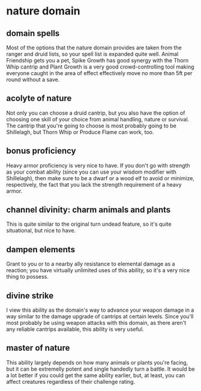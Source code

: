 # nature domain

## <blue>domain spells</blue>

Most of the options that the nature domain provides are taken from the ranger and druid lists, so your spell list is expanded quite well. Animal Friendship gets you a pet, Spike Growth has good synergy with the Thorn Whip cantrip and Plant Growth is a very good crowd-controlling tool making everyone caught in the area of effect effectively move no more than 5ft per round without a save.

## <navy>acolyte of nature</navy>

Not only you can choose a druid cantrip, but you also have the option of choosing one skill of your choice from animal handling, nature or survival. The cantrip that you're going to choose is most probably going to be Shillelagh, but Thorn Whip or Produce Flame can work, too.

## bonus proficiency

Heavy armor proficiency is very nice to have. If you don't go with strength as your combat ability (since you can use your wisdom modifier with Shillelagh), then make sure to be a dwarf or a wood elf to avoid or minimize, respectively, the fact that you lack the strength requirement of a heavy armor.

## channel divinity: charm animals and plants

This is quite similar to the original turn undead feature, so it's quite situational, but nice to have.

## <navy>dampen elements</navy>

Grant to you or to a nearby ally resistance to elemental damage as a reaction; you have virtually unlimited uses of this ability, so it's a very nice thing to possess.

## <blue>divine strike</blue>

I view this ability as the domain's way to advance your weapon damage in a way similar to the damage upgrade of cantrips at certain levels. Since you'll most probably be using weapon attacks with this domain, as there aren't any reliable cantrips available, this ability is very useful.

## <blue>master of nature</blue>

This ability largely depends on how many animals or plants you're facing, but it can be extremelly potent and single handedly turn a battle. It would be a lot better if you could get the same ability earlier, but, at least, you can affect creatures regardless of their challenge rating.
